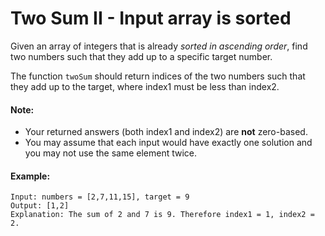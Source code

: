 # Two Sum II - Input array is sorted

Given an array of integers that is already _sorted in ascending order_, find two numbers such that they add up to a specific target number.

The function `twoSum` should return indices of the two numbers such that they add up to the target, where index1 must be less than index2.

#### Note:

- Your returned answers (both index1 and index2) are __not__ zero-based.
- You may assume that each input would have exactly one solution and you may not use the same element twice.

#### Example:

```
Input: numbers = [2,7,11,15], target = 9
Output: [1,2]
Explanation: The sum of 2 and 7 is 9. Therefore index1 = 1, index2 = 2.
```